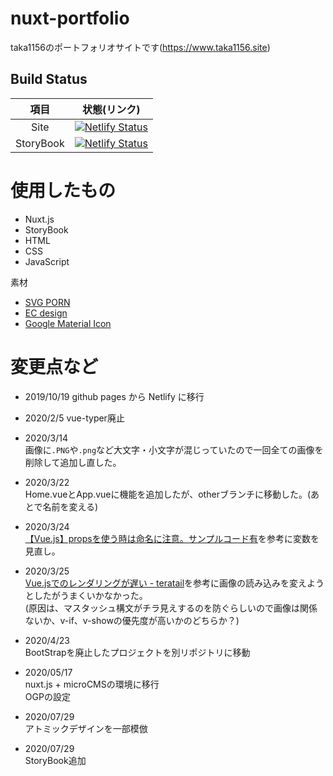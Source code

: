 # nuxt-portfolio

taka1156のポートフォリオサイトです(https://www.taka1156.site)

## Build Status
|項目|状態(リンク)|
|:-----:|:-----:|
|Site|[![Netlify Status](https://api.netlify.com/api/v1/badges/9d754261-1ee7-4f92-b004-400bc2b9d701/deploy-status)](https://www.taka1156.site)|
|StoryBook|[![Netlify Status](https://api.netlify.com/api/v1/badges/29be9457-a11f-45f8-8ab3-a6c2a56f1b33/deploy-status)](https://takaportfolio-storybook.netlify.app)|

# 使用したもの

- Nuxt.js
- StoryBook
- HTML
- CSS
- JavaScript

素材

- [SVG PORN](https://svgporn.com/)
- [EC design](http://design-ec.com)
- [Google Material Icon](https://material.io/resources/icons/?style=baseline)

# 変更点など

- 2019/10/19
  github pages から Netlify に移行<br>

- 2020/2/5
  vue-typer廃止<br>

- 2020/3/14<br>
  画像に`.PNG`や`.png`など大文字・小文字が混じっていたので一回全ての画像を削除して追加し直した。<br>

- 2020/3/22<br>
  Home.vueとApp.vueに機能を追加したが、otherブランチに移動した。(あとで名前を変える)

- 2020/3/24<br>
  [【Vue.js】propsを使う時は命名に注意。サンプルコード有](https://dev83.com/vue-props/)を参考に変数を見直し。

- 2020/3/25<br>
  [Vue.jsでのレンダリングが遅い - teratail](https://teratail.com/questions/138888)を参考に画像の読み込みを変えようとしたがうまくいかなかった。<br>
  (原因は、マスタッシュ構文がチラ見えするのを防ぐらしいので画像は関係ないか、v-if、v-showの優先度が高いかのどちらか？)

- 2020/4/23<br>
  BootStrapを廃止したプロジェクトを別リポジトリに移動

- 2020/05/17<br>
  nuxt.js + microCMSの環境に移行<br>
  OGPの設定

- 2020/07/29<br>
 アトミックデザインを一部模倣

- 2020/07/29<br>
 StoryBook追加
